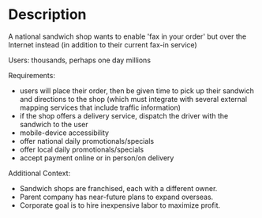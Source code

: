 # Description
A national sandwich shop wants to enable 'fax in your order' but over the Internet instead (in addition to their current fax-in service)

Users: thousands, perhaps one day millions

Requirements:
- users will place their order, then be given time to pick up their sandwich and directions to the shop (which must integrate with several external mapping services that include traffic information)
- if the shop offers a delivery service, dispatch the driver with the sandwich to the user
- mobile-device accessibility
- offer national daily promotionals/specials
- offer local daily promotionals/specials
- accept payment online or in person/on delivery

Additional Context:
- Sandwich shops are franchised, each with a different owner.
- Parent company has near-future plans to expand overseas.
- Corporate goal is to hire inexpensive labor to maximize profit.